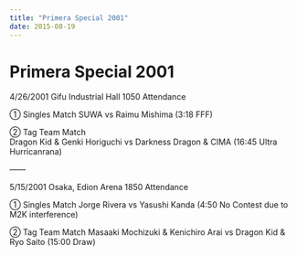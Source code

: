 ```yaml
---
title: "Primera Special 2001"
date: 2015-08-19
---
```


# Primera Special 2001

4/26/2001 Gifu Industrial Hall 1050 Attendance

① Singles Match
SUWA vs Raimu Mishima
(3:18 FFF)

② Tag Team Match  
Dragon Kid & Genki Horiguchi vs Darkness Dragon & CIMA
(16:45 Ultra Hurricanrana)

——

5/15/2001 Osaka, Edion Arena 1850 Attendance  

① Singles Match
Jorge Rivera vs Yasushi Kanda
(4:50 No Contest due to M2K interference)

② Tag Team Match
Masaaki Mochizuki & Kenichiro Arai vs Dragon Kid & Ryo Saito
(15:00 Draw)